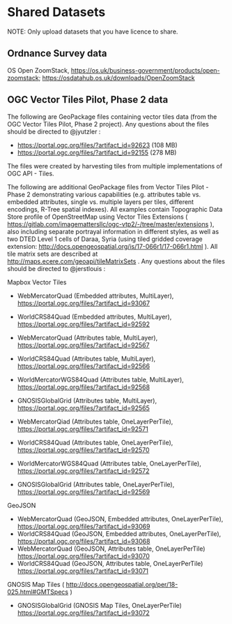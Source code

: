 # Shared Datasets

NOTE: Only upload datasets that you have licence to share.

## Ordnance Survey data

OS Open ZoomStack, https://os.uk/business-government/products/open-zoomstack; https://osdatahub.os.uk/downloads/OpenZoomStack

## OGC Vector Tiles Pilot, Phase 2 data

The following are GeoPackage files containing vector tiles data (from the OGC Vector Tiles Pilot, Phase 2 project). Any questions about the files should be directed to @jyutzler :

* https://portal.ogc.org/files/?artifact_id=92623 (108 MB)
* https://portal.ogc.org/files/?artifact_id=92155 (278 MB)

The files were created by harvesting tiles from multiple implementations of OGC API - Tiles.

The following are additional GeoPackage files from Vector Tiles Pilot - Phase 2 demonstrating various capabilities (e.g. attributes table vs. embedded attributes, single vs. multiple layers per tiles, different encodings, R-Tree spatial indexes). 
All examples contain Topographic Data Store profile of OpenStreetMap using Vector Tiles Extensions ( https://gitlab.com/imagemattersllc/ogc-vtp2/-/tree/master/extensions ), also including separate portrayal information in different styles, as well as two DTED Level 1 cells of Daraa, Syria (using tiled gridded coverage extension: http://docs.opengeospatial.org/is/17-066r1/17-066r1.html ). All tile matrix sets are described at http://maps.ecere.com/geoapi/tileMatrixSets .
Any questions about the files should be directed to @jerstlouis :

Mapbox Vector Tiles

* WebMercatorQuad (Embedded attributes, MultiLayer), https://portal.ogc.org/files/?artifact_id=93067
* WorldCRS84Quad (Embedded attributes, MultiLayer), https://portal.ogc.org/files/?artifact_id=92592

* WebMercatorQuad (Attributes table, MultiLayer), https://portal.ogc.org/files/?artifact_id=92567
* WorldCRS84Quad (Attributes table, MultiLayer), https://portal.ogc.org/files/?artifact_id=92566
* WorldMercatorWGS84Quad (Attributes table, MultiLayer), https://portal.ogc.org/files/?artifact_id=92568
* GNOSISGlobalGrid (Attributes table, MultiLayer), https://portal.ogc.org/files/?artifact_id=92565

* WebMercatorQiad (Attributes table, OneLayerPerTile), https://portal.ogc.org/files/?artifact_id=92571
* WorldCRS84Quad (Attributes table, OneLayerPerTile), https://portal.ogc.org/files/?artifact_id=92570
* WorldMercatorWGS84Quad (Attributes table, OneLayerPerTile), https://portal.ogc.org/files/?artifact_id=92572
* GNOSISGlobalGrid (Attributes table, OneLayerPerTile), https://portal.ogc.org/files/?artifact_id=92569

GeoJSON

* WebMercatorQuad (GeoJSON, Embedded attributes, OneLayerPerTile), https://portal.ogc.org/files/?artifact_id=93069
* WorldCRS84Quad (GeoJSON, Embedded attributes, OneLayerPerTile), https://portal.ogc.org/files/?artifact_id=93068
* WebMercatorQuad (GeoJSON, Attributes table, OneLayerPerTile) https://portal.ogc.org/files/?artifact_id=93070
* WorldCRS84Quad (GeoJSON, Attributes table, OneLayerPerTile) https://portal.ogc.org/files/?artifact_id=93071

GNOSIS Map Tiles ( http://docs.opengeospatial.org/per/18-025.html#GMTSpecs )

* GNOSISGlobalGrid (GNOSIS Map Tiles, OneLayerPerTile) https://portal.ogc.org/files/?artifact_id=93072
